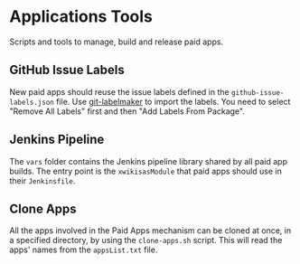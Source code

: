 # Applications Tools

Scripts and tools to manage, build and release paid apps.

## GitHub Issue Labels

New paid apps should reuse the issue labels defined in the ``github-issue-labels.json`` file. Use [git-labelmaker](https://github.com/himynameisdave/git-labelmaker) to import the labels. You need to select "Remove All Labels" first and then "Add Labels From Package".

## Jenkins Pipeline

The ``vars`` folder contains the Jenkins pipeline library shared by all paid app builds. The entry point is the ``xwikisasModule`` that paid apps should use in their ``Jenkinsfile``.

## Clone Apps

All the apps involved in the Paid Apps mechanism can be cloned at once, in a specified directory, by using the `clone-apps.sh` script. This will read the apps' names from the `appsList.txt` file. 
